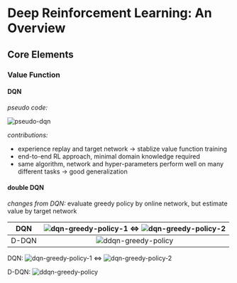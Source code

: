# Deep Reinforcement Learning: An Overview

## Core Elements

### Value Function

#### DQN

*pseudo code:*

![pseudo-dqn](https://github.com/txzhao/Paper-Notes/blob/master/RL/fig/pseudo-dqn.PNG)

*contributions:*

- experience replay and target network -> stablize value function training
- end-to-end RL approach, minimal domain knowledge required
- same algorithm, network and hyper-parameters perform well on many different tasks -> good generalization

#### double DQN

*changes from DQN:* evaluate greedy policy by online network, but estimate value by target network

| DQN | ![dqn-greedy-policy-1](https://github.com/txzhao/Paper-Notes/blob/master/RL/fig/dqn-greedy-policy-1.PNG) <=> ![dqn-greedy-policy-2](https://github.com/txzhao/Paper-Notes/blob/master/RL/fig/dqn-greedy-policy-2.PNG) |
|:------:|:------:|
|    D-DQN   |    ![ddqn-greedy-policy](https://github.com/txzhao/Paper-Notes/blob/master/RL/fig/ddqn-greedy-policy.PNG)    |

DQN:
![dqn-greedy-policy-1](https://github.com/txzhao/Paper-Notes/blob/master/RL/fig/dqn-greedy-policy-1.PNG) <=> ![dqn-greedy-policy-2](https://github.com/txzhao/Paper-Notes/blob/master/RL/fig/dqn-greedy-policy-2.PNG)

D-DQN: 
![ddqn-greedy-policy](https://github.com/txzhao/Paper-Notes/blob/master/RL/fig/ddqn-greedy-policy.PNG)





